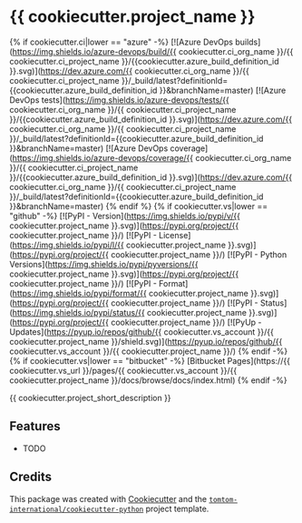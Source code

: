 # {{ cookiecutter.project_name }}

{% if cookiecutter.ci|lower == "azure" -%}
[![Azure DevOps builds](https://img.shields.io/azure-devops/build/{{ cookiecutter.ci_org_name }}/{{ cookiecutter.ci_project_name }}/{{cookiecutter.azure_build_definition_id }}.svg)](https://dev.azure.com/{{ cookiecutter.ci_org_name }}/{{ cookiecutter.ci_project_name }}/_build/latest?definitionId={{cookiecutter.azure_build_definition_id }}&branchName=master)
[![Azure DevOps tests](https://img.shields.io/azure-devops/tests/{{ cookiecutter.ci_org_name }}/{{ cookiecutter.ci_project_name }}/{{cookiecutter.azure_build_definition_id }}.svg)](https://dev.azure.com/{{ cookiecutter.ci_org_name }}/{{ cookiecutter.ci_project_name }}/_build/latest?definitionId={{cookiecutter.azure_build_definition_id }}&branchName=master)
[![Azure DevOps coverage](https://img.shields.io/azure-devops/coverage/{{ cookiecutter.ci_org_name }}/{{ cookiecutter.ci_project_name }}/{{cookiecutter.azure_build_definition_id }}.svg)](https://dev.azure.com/{{ cookiecutter.ci_org_name }}/{{ cookiecutter.ci_project_name }}/_build/latest?definitionId={{cookiecutter.azure_build_definition_id }}&branchName=master)
{% endif %}
{% if cookiecutter.vs|lower == "github" -%}
[![PyPI - Version](https://img.shields.io/pypi/v/{{ cookiecutter.project_name }}.svg)](https://pypi.org/project/{{ cookiecutter.project_name }}/)
[![PyPI - License](https://img.shields.io/pypi/l/{{ cookiecutter.project_name }}.svg)](https://pypi.org/project/{{ cookiecutter.project_name }}/)
[![PyPI - Python Versions](https://img.shields.io/pypi/pyversions/{{ cookiecutter.project_name }}.svg)](https://pypi.org/project/{{ cookiecutter.project_name }}/)
[![PyPI - Format](https://img.shields.io/pypi/format/{{ cookiecutter.project_name }}.svg)](https://pypi.org/project/{{ cookiecutter.project_name }}/)
[![PyPI - Status](https://img.shields.io/pypi/status/{{ cookiecutter.project_name }}.svg)](https://pypi.org/project/{{ cookiecutter.project_name }}/)
[![PyUp - Updates](https://pyup.io/repos/github/{{ cookiecutter.vs_account }}/{{ cookiecutter.project_name }}/shield.svg)](https://pyup.io/repos/github/{{ cookiecutter.vs_account }}/{{ cookiecutter.project_name }}/)
{% endif -%}
{% if cookiecutter.vs|lower == "bitbucket" -%}
[Bitbucket Pages](https://{{ cookiecutter.vs_url }}/pages/{{ cookiecutter.vs_account }}/{{ cookiecutter.project_name }}/docs/browse/docs/index.html)
{% endif -%}

{{ cookiecutter.project_short_description }}

## Features

* TODO

## Credits

This package was created with [Cookiecutter](https://github.com/audreyr/cookiecutter) and the [`tomtom-international/cookiecutter-python`](https://github.com/tomtom-international/cookiecutter-python) project template.
